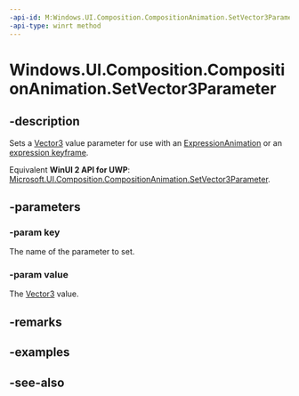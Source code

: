 ```yaml
---
-api-id: M:Windows.UI.Composition.CompositionAnimation.SetVector3Parameter(System.String,Windows.Foundation.Numerics.Vector3)
-api-type: winrt method
---
```


<!-- Method syntax
public void SetVector3Parameter(System.String key, Windows.Foundation.Numerics.Vector3 value)
-->

# Windows.UI.Composition.CompositionAnimation.SetVector3Parameter

## -description
Sets a [Vector3](../windows.foundation.numerics/vector3.md) value parameter for use with an [ExpressionAnimation](expressionanimation.md) or an [expression keyframe](keyframeanimation_insertexpressionkeyframe_1955314135.md).

Equivalent **WinUI 2 API for UWP**: [Microsoft.UI.Composition.CompositionAnimation.SetVector3Parameter](/windows/winui/api/microsoft.ui.composition.compositionanimation.setvector3parameter).

## -parameters
### -param key
The name of the parameter to set.

### -param value
The [Vector3](../windows.foundation.numerics/vector3.md) value.

## -remarks

## -examples

## -see-also
